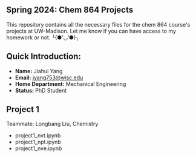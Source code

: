 ## Spring 2024: Chem 864 Projects

This repository contains all the necessary files for the chem 864 course's projects at UW-Madison. Let me know if you can have access to my homework or not. ╰(●’◡’●)╮

## Quick Introduction: 
- **Name:** Jiahui Yang
- **Email:** jyang753@wisc.edu
- **Home Department:** Mechanical Engineering
- **Status:** PhD Student

## Project 1
Teammate: Longbang Liu, Chemistry
- project1_nvt.ipynb
- project1_npt.ipynb
- project1_nve.ipynb
